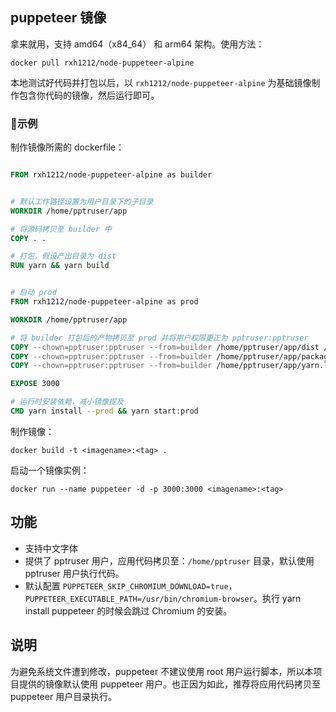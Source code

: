 ## puppeteer 镜像

拿来就用，支持 amd64（x84_64） 和 arm64 架构。使用方法：

```
docker pull rxh1212/node-puppeteer-alpine

```

本地测试好代码并打包以后，以 `rxh1212/node-puppeteer-alpine` 为基础镜像制作包含你代码的镜像，然后运行即可。

### 🌰示例

制作镜像所需的 dockerfile：

``` dockerfile

FROM rxh1212/node-puppeteer-alpine as builder


# 默认工作路径设置为用户目录下的子目录
WORKDIR /home/pptruser/app

# 将源码拷贝至 builder 中
COPY . .

# 打包，假设产出目录为 dist
RUN yarn && yarn build


# 启动 prod 
FROM rxh1212/node-puppeteer-alpine as prod

WORKDIR /home/pptruser/app

# 将 builder 打包后的产物拷贝至 prod 并将用户权限更正为 pptruser:pptruser
COPY --chown=pptruser:pptruser --from=builder /home/pptruser/app/dist /home/pptruser/app/dist
COPY --chown=pptruser:pptruser --from=builder /home/pptruser/app/package.json /home/pptruser/app/package.json
COPY --chown=pptruser:pptruser --from=builder /home/pptruser/app/yarn.lock /home/pptruser/app/yarn.lock

EXPOSE 3000

# 运行时安装依赖，减小镜像提及
CMD yarn install --prod && yarn start:prod
```

制作镜像：

```
docker build -t <imagename>:<tag> .
```

启动一个镜像实例：

```
docker run --name puppeteer -d -p 3000:3000 <imagename>:<tag>
```

## 功能

- 支持中文字体
- 提供了 pptruser 用户，应用代码拷贝至：`/home/pptruser` 目录，默认使用 pptruser 用户执行代码。
- 默认配置 `PUPPETEER_SKIP_CHROMIUM_DOWNLOAD=true`，`PUPPETEER_EXECUTABLE_PATH=/usr/bin/chromium-browser`。执行 yarn install puppeteer 的时候会跳过 Chromium 的安装。

## 说明

为避免系统文件遭到修改，puppeteer 不建议使用 root 用户运行脚本，所以本项目提供的镜像默认使用 puppeteer 用户。也正因为如此，推荐将应用代码拷贝至 puppeteer 用户目录执行。